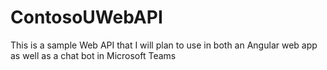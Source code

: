 # ContosoUWebAPI

This is a sample Web API that I will plan to use in both an Angular web app as well as a chat bot in Microsoft Teams

